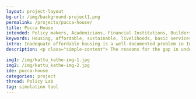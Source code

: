 ```yaml
---
layout: project-layout
bg-url: /img/background-project1.png
permalink: /projects/pucca-house/
title: Pucca House
intended: Policy makers, Academicians, Financial Institutions, Builders
keywords: Housing, affordable, sustainable, livelihoods, basic services, modelling, tools
intro: Inadequate affordable housing is a well-documented problem in India and across South Asia. What is not well understood though is how affordable housing programmes and policies affect the urban poor, so that we can improve both the efficacy and delivery of such programmes. 
description: <p class="simple-content"> The reasons for the gap in understanding the linkages between affordable housing and poverty are two-fold. The first challenge is that of connecting macro-level planning and programme creation efforts to micro-level impacts on an individual’s poverty. Second, poverty is multi-dimensional, therefore, affordable housing cannot be examined in isolation, it needs to be examined in conjunction with basic services and livelihoods.</p> <p class="simple-content">In order to address these challenges, we are developing a computational model using an innovative interdisciplinary approach. The computational model aims to understand both, the linkages between the macro and the micro; and temporal effects, that include the immediate impact (short-term events such as evictions, floods, etc.) and slow-impact long-term events (such as inter-generational migration, poverty alleviation schemes, housing programmes, etc). The model will thus help to understand the relationship between mobility, livelihood and shelter and allow stakeholders to adequately design, test and implement affordable housing policies, programmes and schemes.</p>

img1: /img/kattu_kathe-img-1.jpg
img2: /img/kattu_kathe-img-2.jpg
ide: pucca-house
categories: project
thread: Policy Lab
tag: simulation tool
---
```

